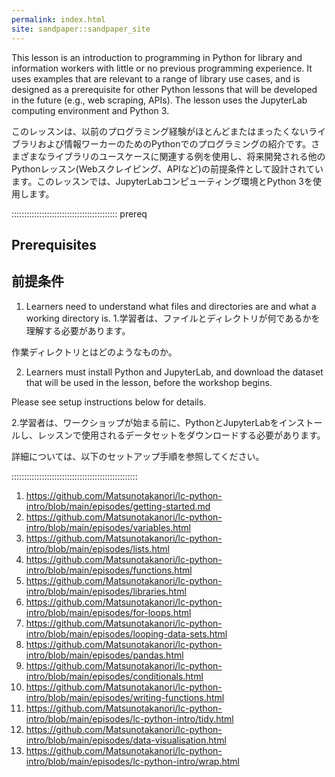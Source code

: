 ```yaml
---
permalink: index.html
site: sandpaper::sandpaper_site
---
```


This lesson is an introduction to programming in Python for library and information workers with little or no previous programming experience. It uses examples that are relevant to a range of library use cases, and is designed as a prerequisite for other Python lessons that will be developed in the future (e.g., web scraping, APIs). The lesson uses the JupyterLab computing environment and Python 3.

このレッスンは、以前のプログラミング経験がほとんどまたはまったくないライブラリおよび情報ワーカーのためのPythonでのプログラミングの紹介です。さまざまなライブラリのユースケースに関連する例を使用し、将来開発される他のPythonレッスン(Webスクレイピング、APIなど)の前提条件として設計されています。このレッスンでは、JupyterLabコンピューティング環境とPython 3を使用します。

::::::::::::::::::::::::::::::::::::::::::  prereq

## Prerequisites
## 前提条件

1. Learners need to understand what files and directories are and
  what a working directory is.
1.学習者は、ファイルとディレクトリが何であるかを理解する必要があります。

作業ディレクトリとはどのようなものか。

2. Learners must install Python and JupyterLab, and download the dataset that will be used in the lesson, before the workshop begins.
  
  Please see setup instructions below for details.

  2.学習者は、ワークショップが始まる前に、PythonとJupyterLabをインストールし、レッスンで使用されるデータセットをダウンロードする必要があります。

詳細については、以下のセットアップ手順を参照してください。
  

::::::::::::::::::::::::::::::::::::::::::::::::::

1. https://github.com/Matsunotakanori/lc-python-intro/blob/main/episodes/getting-started.md
2. https://github.com/Matsunotakanori/lc-python-intro/blob/main/episodes/variables.html
3. https://github.com/Matsunotakanori/lc-python-intro/blob/main/episodes/lists.html
4. https://github.com/Matsunotakanori/lc-python-intro/blob/main/episodes/functions.html
5. https://github.com/Matsunotakanori/lc-python-intro/blob/main/episodes/libraries.html
6. https://github.com/Matsunotakanori/lc-python-intro/blob/main/episodes/for-loops.html
7. https://github.com/Matsunotakanori/lc-python-intro/blob/main/episodes/looping-data-sets.html
8. https://github.com/Matsunotakanori/lc-python-intro/blob/main/episodes/pandas.html
9. https://github.com/Matsunotakanori/lc-python-intro/blob/main/episodes/conditionals.html
10. https://github.com/Matsunotakanori/lc-python-intro/blob/main/episodes/writing-functions.html
11. https://github.com/Matsunotakanori/lc-python-intro/blob/main/episodes/lc-python-intro/tidy.html
12. https://github.com/Matsunotakanori/lc-python-intro/blob/main/episodes/data-visualisation.html
13. https://github.com/Matsunotakanori/lc-python-intro/blob/main/episodes/lc-python-intro/wrap.html
